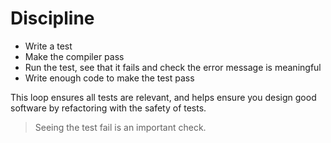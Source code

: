 # Discipline

- Write a test
- Make the compiler pass
- Run the test, see that it fails and check the error message is meaningful
- Write enough code to make the test pass

This loop ensures all tests are relevant, and helps ensure you design good software by refactoring with the safety of tests.

> Seeing the test fail is an important check.

